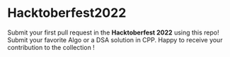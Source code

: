 # Hacktoberfest2022
Submit your first pull request in the **Hacktoberfest 2022** using this repo! Submit your favorite Algo or a DSA solution in CPP. Happy to receive your contribution to the collection !

